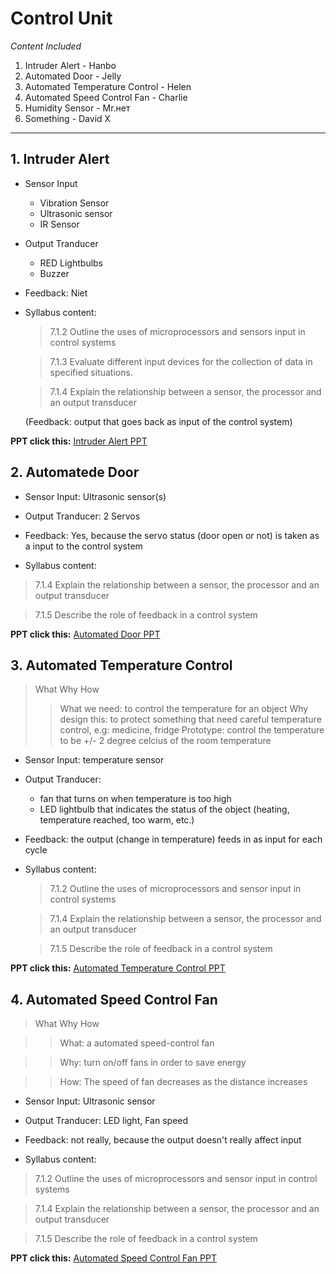 # Control Unit

_Content Included_
1. Intruder Alert - Hanbo
2. Automated Door - Jelly
3. Automated Temperature Control - Helen
4. Automated Speed Control Fan - Charlie
5. Humidity Sensor - Mr.нет
6. Something - David X

---

## 1. Intruder Alert
- Sensor Input
  - Vibration Sensor
  - Ultrasonic sensor
  - IR Sensor
- Output Tranducer
  - RED Lightbulbs
  - Buzzer
- Feedback: Niet
  
- Syllabus content:
  > 7.1.2 Outline the uses of microprocessors and sensors input in control systems
  
  > 7.1.3 Evaluate different input devices for the collection of data in specified situations.
  
  > 7.1.4 Explain the relationship between a sensor, the processor and an output transducer
  
  (Feedback: output that goes back as input of the control system)
  
 **PPT click this:** [Intruder Alert PPT](abc)
 
 ## 2. Automatede Door
 
 - Sensor Input: Ultrasonic sensor(s)
 - Output Tranducer: 2 Servos
 - Feedback: Yes, because the servo status (door open or not) is taken as a input to the control system
 
 - Syllabus content:
  > 7.1.4 Explain the relationship between a sensor, the processor and an output transducer
  
  > 7.1.5 Describe the role of feedback in a control system
  
 **PPT click this:** [Automated Door PPT](abc)
 
 ## 3. Automated Temperature Control
 
 > What Why How
 >> What we need: to control the temperature for an object
 >> Why design this: to protect something that need careful temperature control, e.g: medicine, fridge
 >> Prototype: control the temperature to be +/- 2 degree celcius of the room temperature
 
 
- Sensor Input: temperature sensor 
- Output Tranducer: 
  - fan that turns on when temperature is too high
  - LED lightbulb that indicates the status of the object (heating, temperature reached, too warm, etc.)
- Feedback: the output (change in temperature) feeds in as input for each cycle

- Syllabus content:
  > 7.1.2 Outline the uses of microprocessors and sensor input in control systems
  
  > 7.1.4 Explain the relationship between a sensor, the processor and an output transducer
  
  > 7.1.5 Describe the role of feedback in a control system
  
 **PPT click this:** [Automated Temperature Control PPT](abc)
 
 ## 4. Automated Speed Control Fan
 
 > What Why How
 
 >> What: a automated speed-control fan
 
 >> Why: turn on/off fans in order to save energy
 
 >> How: The speed of fan decreases as the distance increases
 
 - Sensor Input: Ultrasonic sensor
 - Output Tranducer: LED light, Fan speed
 - Feedback: not really, because the output doesn't really affect input
 
 - Syllabus content:
  > 7.1.2 Outline the uses of microprocessors and sensor input in control systems
  
  > 7.1.4 Explain the relationship between a sensor, the processor and an output transducer
  
  > 7.1.5 Describe the role of feedback in a control system
  
 **PPT click this:** [Automated Speed Control Fan PPT](abc)
 
